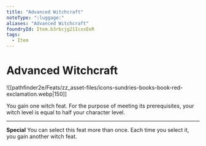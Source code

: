 ```yaml
---
title: "Advanced Witchcraft"
noteType: ":luggage:"
aliases: "Advanced Witchcraft"
foundryId: Item.b3rbcjg21IcxxEeR
tags:
  - Item
---
```


# Advanced Witchcraft
![[pathfinder2e/Feats/zz_asset-files/icons-sundries-books-book-red-exclamation.webp|150]]

You gain one witch feat. For the purpose of meeting its prerequisites, your witch level is equal to half your character level.

* * *

**Special** You can select this feat more than once. Each time you select it, you gain another witch feat.
